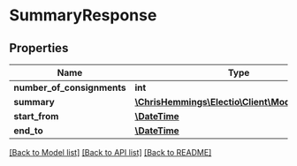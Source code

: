# SummaryResponse

## Properties
Name | Type | Description | Notes
------------ | ------------- | ------------- | -------------
**number_of_consignments** | **int** |  | [optional] 
**summary** | [**\ChrisHemmings\Electio\Client\Model\Summary**](Summary.md) |  | [optional] 
**start_from** | [**\DateTime**](\DateTime.md) |  | [optional] 
**end_to** | [**\DateTime**](\DateTime.md) |  | [optional] 

[[Back to Model list]](../README.md#documentation-for-models) [[Back to API list]](../README.md#documentation-for-api-endpoints) [[Back to README]](../README.md)


